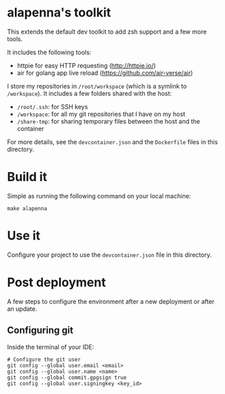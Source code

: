 # alapenna's toolkit

This extends the default dev toolkit to add zsh support and a few more tools.

It includes the following tools:
* httpie for easy HTTP requesting (http://httpie.io/)
* air for golang app live reload (https://github.com/air-verse/air)

I store my repositories in `/root/workspace` (which is a symlink to `/workspace`).
It includes a few folders shared with the host:
* `/root/.ssh`: for SSH keys
* `/workspace`: for all my git repositories that I have on my host
* `/share-tmp`: for sharing temporary files between the host and the container

For more details, see the `devcontainer.json` and the `Dockerfile` files in this directory.

# Build it

Simple as running the following command on your local machine:

```
make alapenna
```

# Use it

Configure your project to use the `devcontainer.json` file in this directory.

# Post deployment

A few steps to configure the environment after a new deployment or after an update.

## Configuring git

Inside the terminal of your IDE:

```
# Configure the git user
git config --global user.email <email>
git config --global user.name <name>
git config --global commit.gpgsign true
git config --global user.signingkey <key_id>
```
